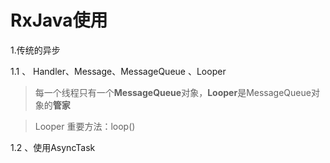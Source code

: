 # RxJava使用
1.传统的异步

1.1 、 Handler、Message、MessageQueue 、Looper
>每一个线程只有一个**MessageQueue**对象，**Looper**是MessageQueue对象的**管家**

>Looper 重要方法：loop()

1.2 、使用AsyncTask